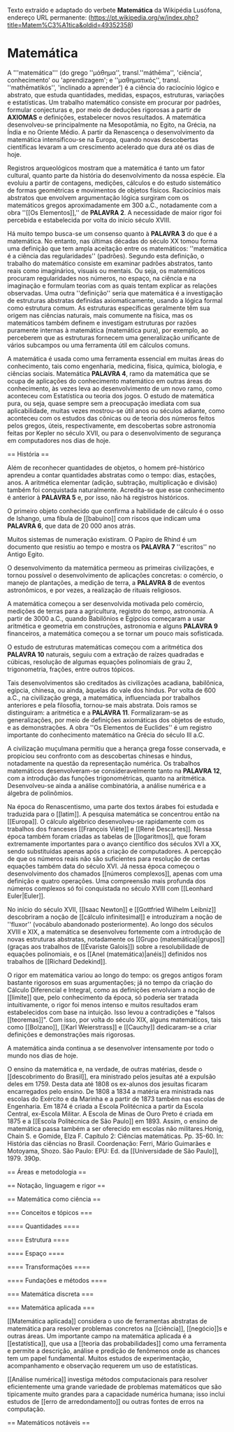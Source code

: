 Texto extraído e adaptado do verbete **Matemática** da Wikipédia Lusófona, endereço URL permanente:
    (https://pt.wikipedia.org/w/index.php?title=Matem%C3%A1tica&oldid=49352358)

# Matemática

A '''matemática''' (do grego ''μάθημα'', transl.''máthēma'', 'ciência', conhecimento' ou 'aprendizagem'; e ''μαθηματικός'', transl. ''mathēmatikós'',  'inclinado a aprender') é a ciência do raciocínio lógico e abstrato, que estuda quantidades, medidas, espaços, estruturas, variações e estatísticas. Um trabalho matemático consiste em procurar por padrões, formular conjecturas e, por meio de deduções rigorosas a partir de **AXIOMAS** e definições, estabelecer novos resultados. A matemática desenvolveu-se principalmente na Mesopotâmia, no Egito, na Grécia, na Índia e no Oriente Médio. A partir da Renascença o desenvolvimento da matemática intensificou-se na Europa, quando novas descobertas científicas levaram a um crescimento acelerado que dura até os dias de hoje.

Registros arqueológicos mostram que a matemática é tanto um fator cultural, quanto parte da história do desenvolvimento da nossa espécie. Ela evoluiu a partir de contagens, medições, cálculos e do estudo sistemático de formas geométricas e movimentos de objetos físicos. Raciocínios mais abstratos que envolvem argumentação lógica surgiram com os matemáticos gregos aproximadamente em 300 a.C., notadamente com a obra ''[[Os Elementos]],'' de **PALAVRA 2**. A necessidade de maior rigor foi percebida e estabelecida por volta do início século XVIII.

Há muito tempo busca-se um consenso quanto à **PALAVRA 3** do que é a matemática. No entanto, nas últimas décadas do século XX tomou forma uma definição que tem ampla aceitação entre os matemáticos: ''matemática é a ciência das regularidades'' (padrões). Segundo esta definição, o trabalho do matemático consiste em examinar padrões abstratos, tanto reais como imaginários, visuais ou mentais. Ou seja, os matemáticos procuram regularidades nos números, no espaço, na ciência e na imaginação e formulam teorias com as quais tentam explicar as relações observadas. Uma outra ''definição'' seria que matemática é a investigação de estruturas abstratas definidas axiomaticamente, usando a lógica formal como estrutura comum. As estruturas específicas geralmente têm sua origem nas ciências naturais, mais comumente na física, mas os matemáticos também definem e investigam estruturas por razões puramente internas à matemática (matemática pura), por exemplo, ao perceberem que as estruturas fornecem uma generalização unificante de vários subcampos ou uma ferramenta útil em cálculos comuns.

A matemática é usada como uma ferramenta essencial em muitas áreas do conhecimento, tais como engenharia, medicina, física, química, biologia, e ciências sociais. Matemática **PALAVRA 4**, ramo da matemática que se ocupa de aplicações do conhecimento matemático em outras áreas do conhecimento, às vezes leva ao desenvolvimento de um novo ramo, como aconteceu com Estatística ou teoria dos jogos. O estudo de matemática pura, ou seja, quase sempre sem a preocupação imediata com sua aplicabilidade, muitas vezes mostrou-se útil anos ou séculos adiante, como aconteceu com os estudos das cônicas ou de teoria dos números feitos pelos gregos, úteis, respectivamente, em descobertas sobre astronomia feitas por Kepler no século XVII, ou para o desenvolvimento de segurança em computadores nos dias de hoje.

== História ==

Além de reconhecer quantidades de objetos, o homem pré-histórico aprendeu a contar quantidades abstratas como o tempo: dias, estações, anos. A aritmética elementar (adição, subtração, multiplicação e divisão) também foi conquistada naturalmente. Acredita-se que esse conhecimento é anterior à **PALAVRA 5** e, por isso, não há registros históricos.

O primeiro objeto conhecido que confirma a habilidade de cálculo é o osso de Ishango, uma fíbula de [[babuíno]] com riscos que indicam uma **PALAVRA 6**, que data de 20 000 anos atrás.

Muitos sistemas de numeração existiram. O Papiro de Rhind é um documento que resistiu ao tempo e mostra os **PALAVRA 7** ''escritos'' no Antigo Egito.

O desenvolvimento da matemática permeou as primeiras civilizações, e tornou possível o desenvolvimento de aplicações concretas: o comércio, o manejo de plantações, a medição de terra, a **PALAVRA 8** de eventos astronômicos, e por vezes, a realização de rituais religiosos.

A matemática começou a ser desenvolvida motivada pelo comércio, medições de terras para a agricultura, registro do tempo, astronomia. A partir de 3000 a.C., quando Babilônios e Egípcios começaram a usar aritmética e geometria em construções, astronomia e alguns **PALAVRA 9** financeiros, a matemática começou a se tornar um pouco mais sofisticada.

O estudo de estruturas matemáticas começou com a aritmética dos **PALAVRA 10** naturais, seguiu com a extração de raízes quadradas e cúbicas, resolução de algumas equações polinomiais de grau 2, trigonometria, frações, entre outros tópicos.

Tais desenvolvimentos são creditados às civilizações acadiana, babilônica, egípcia, chinesa, ou ainda, àquelas do vale dos hindus. Por volta de 600 a.C., na civilização grega, a matemática, influenciada por trabalhos anteriores e pela filosofia, tornou-se mais abstrata. Dois ramos se distinguiram: a aritmética e a **PALAVRA 11**. Formalizaram-se as generalizações, por meio de definições axiomáticas dos objetos de estudo, e as demonstrações. A obra ''Os Elementos de Euclides'' é um registro importante do conhecimento matemático na Grécia do século III a.C.

A civilização muçulmana permitiu que a herança grega fosse conservada, e propiciou seu confronto com as descobertas chinesas e hindus, notadamente na questão da representação numérica. Os trabalhos matemáticos desenvolveram-se consideravelmente tanto na **PALAVRA 12**, com a introdução das funções trigonométricas, quanto na aritmética. Desenvolveu-se ainda a análise combinatória, a análise numérica e a álgebra de polinômios.

Na época do Renascentismo, uma parte dos textos árabes foi estudada e traduzida para o [[latim]]. A pesquisa matemática se concentrou então na [[Europa]]. O cálculo algébrico desenvolveu-se rapidamente com os trabalhos dos franceses [[François Viète]] e [[René Descartes]]. Nessa época também foram criadas as tabelas de [[logaritmos]], que foram extremamente importantes para o avanço científico dos séculos XVI a XX, sendo substituídas apenas após a criação de computadores. A percepção de que os números reais não são suficientes para resolução de certas equações também data do século XVI. Já nessa época começou o desenvolvimento dos chamados [[números complexos]], apenas com uma definição e quatro operações. Uma compreensão mais profunda dos números complexos só foi conquistada no século XVIII com [[Leonhard Euler|Euler]].

No início do século XVII, [[Isaac Newton]] e [[Gottfried Wilhelm Leibniz]] descobriram a noção de [[cálculo infinitesimal]] e introduziram a noção de ''fluxor'' (vocábulo abandonado posteriormente). Ao longo dos séculos XVIII e XIX, a matemática se desenvolveu fortemente com a introdução de novas estruturas abstratas, notadamente os [[Grupo (matemática)|grupos]] (graças aos trabalhos de [[Évariste Galois]]) sobre a resolubilidade de equações polinomiais, e os [[Anel (matemática)|anéis]] definidos nos trabalhos de [[Richard Dedekind]].

O rigor em matemática variou ao longo do tempo: os gregos antigos foram bastante rigorosos em suas argumentações; já no tempo da criação do Cálculo Diferencial e Integral, como as definições envolviam a noção de [[limite]] que, pelo conhecimento da época, só poderia ser tratada intuitivamente, o rigor foi menos intenso e muitos resultados eram estabelecidos com base na intuição. Isso levou a contradições e "falsos [[teoremas]]". Com isso, por volta do século XIX, alguns matemáticos, tais como [[Bolzano]], [[Karl Weierstrass]] e [[Cauchy]] dedicaram-se a criar definições e demonstrações mais rigorosas.

A matemática ainda continua a se desenvolver intensamente por todo o mundo nos dias de hoje.

O ensino da matemática e, na verdade, de outras matérias, desde o [[descobrimento do Brasil]], era ministrado pelos jesuítas até a expulsão deles em 1759. Desta data até 1808 os ex-alunos dos jesuítas ficaram encarregados pelo ensino. De 1808 a 1834 a matéria era ministrada nas escolas do Exército e da Marinha e a partir de 1873 também nas escolas de Engenharia. Em 1874 é criada a Escola Politécnica a partir da Escola Central, ex-Escola Militar. A Escola de Minas de Ouro Preto é criada em 1875 e a [[Escola Politécnica de São Paulo]] em 1893. Assim, o ensino de matemática passa também a ser oferecido em escolas não militares.<ref name="múltipla">Honig, Chain S. e Gomide, Elza F. Capítulo 2: Ciências matemáticas. Pp. 35-60. In: História das ciências no Brasil. Coordenação: Ferri, Mário Guimarães e Motoyama, Shozo. São Paulo: EPU: Ed. da [[Universidade de São Paulo]], 1979. 390p.

== Áreas e metodologia ==


== Notação, linguagem e rigor ==

== Matemática como ciência ==

=== Conceitos e tópicos ===

==== Quantidades ====

==== Estrutura ====

==== Espaço ====

==== Transformações ====

==== Fundações e métodos ====

=== Matemática discreta ===

=== Matemática aplicada ===

[[Matemática aplicada]] considera o uso de ferramentas abstratas de matemática para resolver problemas concretos na [[ciência]], [[negócio]]s e outras áreas. Um importante campo na matemática aplicada é a [[estatística]], que usa a [[teoria das probabilidades]] como uma ferramenta e permite a descrição, análise e predição de fenômenos onde as chances tem um papel fundamental. Muitos estudos de experimentação, acompanhamento e observação requerem um uso de estatísticas.

[[Análise numérica]] investiga métodos computacionais para resolver eficientemente uma grande variedade de problemas matemáticos que são tipicamente muito grandes para a capacidade numérica humana; isso inclui estudos de [[erro de arredondamento]] ou outras fontes de erros na computação.

== Matemáticos notáveis ==
